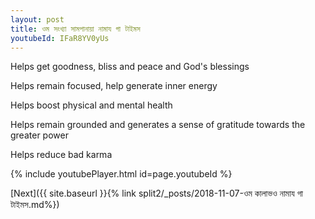 ```yaml
---
layout: post
title: ওম সংখ্যা সামপানায়া নামায গা টাইমস
youtubeId: IFaR8YV0yUs
---
```

 
 
Helps get goodness, bliss and peace and God's blessings
 
Helps remain focused, help generate inner energy 
 
Helps boost physical and mental health 
 
Helps remain grounded and generates a sense of gratitude towards the greater power 
 
Helps reduce bad karma
 
 
 
 


{% include youtubePlayer.html id=page.youtubeId %}
 
[Next]({{ site.baseurl }}{% link  split2/_posts/2018-11-07-ওম কালাভও নামায গা টাইমস.md%})
 
